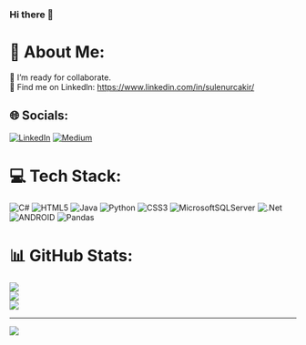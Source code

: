 ### Hi there 👋

# 💫 About Me:
👯 I’m ready for collaborate.<br>💬 Find me on Linkedln: https://www.linkedin.com/in/sulenurcakir/<br>


## 🌐 Socials:
[![LinkedIn](https://img.shields.io/badge/LinkedIn-%230077B5.svg?logo=linkedin&logoColor=white)](https://linkedin.com/in/sulenurcakir) [![Medium](https://img.shields.io/badge/Medium-12100E?logo=medium&logoColor=white)](https://medium.com/@sulenurckr) 

# 💻 Tech Stack:
![C#](https://img.shields.io/badge/c%23-%23239120.svg?style=plastic&logo=c-sharp&logoColor=white) ![HTML5](https://img.shields.io/badge/html5-%23E34F26.svg?style=plastic&logo=html5&logoColor=white) ![Java](https://img.shields.io/badge/java-%23ED8B00.svg?style=plastic&logo=java&logoColor=white) ![Python](https://img.shields.io/badge/python-3670A0?style=plastic&logo=python&logoColor=ffdd54) ![CSS3](https://img.shields.io/badge/css3-%231572B6.svg?style=plastic&logo=css3&logoColor=white) ![MicrosoftSQLServer](https://img.shields.io/badge/Microsoft%20SQL%20Sever-CC2927?style=plastic&logo=microsoft%20sql%20server&logoColor=white) ![.Net](https://img.shields.io/badge/.NET-5C2D91?style=plastic&logo=.net&logoColor=white) ![ANDROID](https://img.shields.io/badge/android-%2320232a.svg?style=plastic&logo=android&logoColor=%a4c639) ![Pandas](https://img.shields.io/badge/pandas-%23150458.svg?style=plastic&logo=pandas&logoColor=white)
# 📊 GitHub Stats:
![](https://github-readme-stats.vercel.app/api?username=sule0&theme=gruvbox&hide_border=false&include_all_commits=false&count_private=false)<br/>
![](https://github-readme-streak-stats.herokuapp.com/?user=sule0&theme=gruvbox&hide_border=false)<br/>
![](https://github-readme-stats.vercel.app/api/top-langs/?username=sule0&theme=gruvbox&hide_border=false&include_all_commits=false&count_private=false&layout=compact)


---
[![](https://visitcount.itsvg.in/api?id=sule0&icon=2&color=2)](https://visitcount.itsvg.in)

<!-- Proudly created with GPRM ( https://gprm.itsvg.in ) -->
